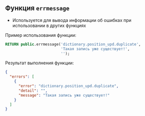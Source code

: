 ## **Функция `errmessage`**
* Используется для вывода информации об ошибках при использовании в других функциях

Пример использования функции:
```sql
RETURN public.errmessage('dictionary.position_upd.duplicate',
                         'Такая запись уже существует!',
                         '');
```

Результат выполнения функции:
```json
{
  "errors": [
    {
      "error": "dictionary.position_upd.duplicate",
      "detail": "",
      "message": "Такая запись уже существует!"
    }
  ]
}
```